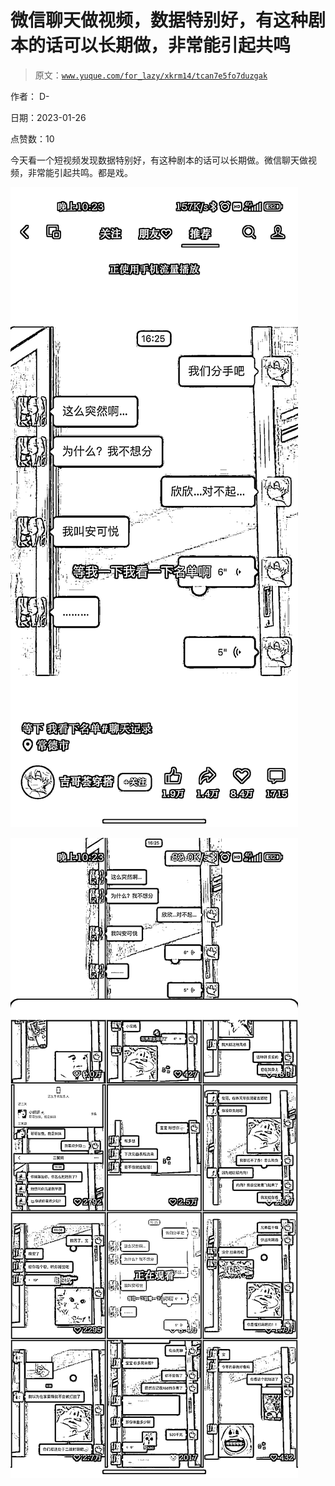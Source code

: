 # 微信聊天做视频，数据特别好，有这种剧本的话可以长期做，非常能引起共鸣

> 原文：[`www.yuque.com/for_lazy/xkrm14/tcan7e5fo7duzgak`](https://www.yuque.com/for_lazy/xkrm14/tcan7e5fo7duzgak)



作者： D- 

日期：2023-01-26 

点赞数：10 

今天看一个短视频发现数据特别好，有这种剧本的话可以长期做。微信聊天做视频，非常能引起共鸣。都是戏。 

![](img/007924df4dea3682146504849f51814a.png)  

![](img/7cde4805852a5e2920bdf10c56062090.png) 

